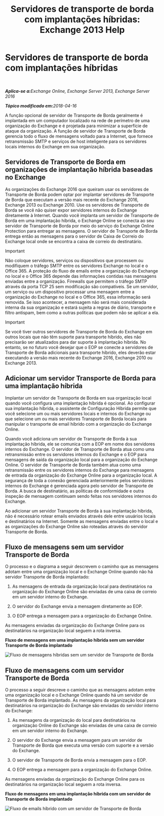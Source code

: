 ﻿---
title: 'Servidores de transporte de borda com implantações híbridas: Exchange 2013 Help'
TOCTitle: Servidores de transporte de borda com implantações híbridas
ms:assetid: 166b1490-5c56-40df-a17b-e8bb36224fd9
ms:mtpsurl: https://technet.microsoft.com/pt-br/library/Hh134662(v=EXCHG.150)
ms:contentKeyID: 50487108
ms.date: 04/26/2018
mtps_version: v=EXCHG.150
ms.translationtype: HT
---

# Servidores de transporte de borda com implantações híbridas

 

_<strong>Aplica-se a:</strong>Exchange Online, Exchange Server 2013, Exchange Server 2016_

_<strong>Tópico modificado em:</strong>2018-04-16_

A função opcional de servidor de Transporte de Borda geralmente é implantada em um computador localizado na rede de perímetro de uma organização do Exchange e é projetada para minimizar a superfície de ataque da organização. A função de servidor de Transporte de Borda gerencia todo o fluxo de mensagens voltado para a Internet, que fornece retransmissão SMTP e serviços de host inteligente para os servidores locais internos do Exchange em sua organização.

## Servidores de Transporte de Borda em organizações de implantação híbrida baseadas no Exchange

As organizações do Exchange 2016 que queiram usar os servidores de Transporte de Borda podem optar por implantar servidores de Transporte de Borda que executam a versão mais recente do Exchange 2016, Exchange 2013 ou Exchange 2010. Use os servidores de Transporte de Borda se você não quiser expor servidores internos do Exchange diretamente à Internet. Quando você implanta um servidor de Transporte de Borda em uma implantação híbrida, o Exchange Online se conecta ao seu servidor de Transporte de Borda por meio do serviço do Exchange Online Protection para entregar as mensagens. O servidor de Transporte de Borda entrega então as mensagens para o servidor de Caixa de Correio do Exchange local onde se encontra a caixa de correio do destinatário.


> [!IMPORTANT]
> Não coloque servidores, serviços ou dispositivos que processem ou modifiquem o tráfego SMTP entre os servidores Exchange no local e o Office 365. A proteção do fluxo de emails entre a organização do Exchange no local e o Office 365 depende das informações contidas nas mensagens enviadas entre a organização. Firewalls que permitem o tráfego SMTP através da porta TCP 25 sem modificação são compatíveis. Se um servidor, um serviço ou um dispositivo processar uma mensagem entre a organização do Exchange no local e o Office 365, essa informação será removida. Se isso acontecer, a mensagem não será mais considerada interna da sua organização e estará sujeita a regras de diário, transporte e filtro antispam, bem como a outras políticas que podem não se aplicar a ela.




> [!IMPORTANT]
> Se você tiver outros servidores de Transporte de Borda do Exchange em outros locais que não têm suporte para transporte híbrido, eles não precisarão ser atualizados para dar suporte à implantação híbrida. No entanto, se no futuro você desejar que o EOP se conecte a servidores de Transporte de Borda adicionais para transporte híbrido, eles deverão estar executando a versão mais recente do Exchange 2016, Exchange 2010 ou Exchange 2013.



## Adicionar um servidor Transporte de Borda para uma implantação híbrida

Implantar um servidor de Transporte de Borda em sua organização local quando você configura uma implantação híbrida é opcional. Ao configurar sua implantação híbrida, o assistente de Configuração Híbrida permite que você selecione um ou mais servidores locais e internos do Exchange ou que selecione um ou mais servidores Transporte de Borda locais para manipular o transporte de email híbrido com a organização do Exchange Online.

Quando você adiciona um servidor de Transporte de Borda à sua implantação híbrida, ele se comunica com a EOP em nome dos servidores internos do Exchange. O servidor de Transporte de Borda atua como uma retransmissão entre os servidores internos do Exchange e o EOP para mensagens de saída da organização local para a organização do Exchange Online. O servidor de Transporte de Borda também atua como uma retransmissão entre os servidores internos do Exchange para mensagens de entrada da organização do Exchange Online para a organização local. A segurança de toda a conexão gerenciada anteriormente pelos servidores internos do Exchange é gerenciada agora pelo servidor de Transporte de Borda. A busca de destinatário, as políticas de conformidade e outra inspeção de mensagem continuam sendo feitas nos servidores internos do Exchange.

Ao adicionar um servidor Transporte de Borda à sua implantação híbrida, não é necessário rotear emails enviados através dele entre usuários locais e destinatários na Internet. Somente as mensagens enviadas entre o local e as organizações do Exchange Online são roteadas através do servidor Transporte de Borda.

## Fluxo de mensagens sem um servidor Transporte de Borda

O processo e o diagrama a seguir descrevem o caminho que as mensagens adotam entre uma organização local e o Exchange Online quando não há servidor Transporte de Borda implantado:

1.  As mensagens de entrada da organização local para destinatários na organização do Exchange Online são enviadas de uma caixa de correio em um servidor interno do Exchange.

2.  O servidor do Exchange envia a mensagem diretamente ao EOP.

3.  O EOP entrega a mensagem para a organização do Exchange Online.

As mensagens enviadas da organização do Exchange Online para os destinatários na organização local seguem a rota inversa.

**Fluxo de mensagens em uma implantação híbrida sem um servidor Transporte de Borda implantado**

![Fluxo de mensagens híbridas sem um servidor de Transporte de Borda](images/Hh134662.a95b4d1e-fd4a-4952-b891-22f84c9e71a3(EXCHG.150).png "Fluxo de mensagens híbridas sem um servidor de Transporte de Borda")

## Fluxo de mensagens com um servidor Transporte de Borda

O processo a seguir descreve o caminho que as mensagens adotam entre uma organização local e o Exchange Online quando há um servidor de Transporte de Borda implantado. As mensagens da organização local para destinatários na organização do Exchange são enviadas do servidor interno do Exchange:

1.  As mensagens da organização do local para destinatários na organização Online do Exchange são enviadas de uma caixa de correio em um servidor interno do Exchange.

2.  O servidor do Exchange envia a mensagem para um servidor de Transporte de Borda que executa uma versão com suporte e a versão do Exchange.

3.  O servidor de Transporte de Borda envia a mensagem para o EOP.

4.  O EOP entrega a mensagem para a organização do Exchange Online.

As mensagens enviadas da organização do Exchange Online para os destinatários na organização local seguem a rota inversa.

**Fluxo de mensagens em uma implantação híbrida com um servidor de Transporte de Borda implantado**

![Fluxo de emails híbrido com um servidor de Transporte de Borda](images/Hh134662.821fe099-56f5-4501-8e1a-e184ba07a653(EXCHG.150).png "Fluxo de emails híbrido com um servidor de Transporte de Borda")

